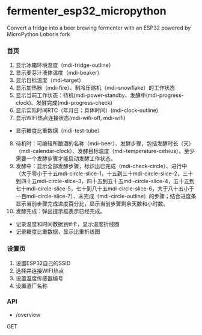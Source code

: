# fermenter_esp32_micropython
Convert a fridge into a beer brewing fermenter with an ESP32 powered by MicroPython Loboris fork

### 首页
1. 显示冰箱环境温度（mdi-fridge-outline）
2. 显示麦芽汁液体温度（mdi-beaker）
3. 显示目标温度（mdi-target）
4. 显示加热器（mdi-fire）、制冷压缩机（mdi-snowflake）的工作状态
5. 显示当前工作状态：待机(mdi-power-standby、发酵中(mdi-progress-clock)、发酵完成(mdi-progress-check)
6. 显示实际时间RTC（年月日；具体时间）(mdi-clock-outline)
7. 显示WIFI热点连接状态(mdi-wifi-off, mdi-wifi)
- 显示糖度比重数据（mdi-test-tube）
8. 待机时：可编辑所酿酒的名称（mdi-beer）、发酵步骤，包括发酵时长（天）（mdi-calendar-clock）、发酵目标温度（mdi-temperature-celsius）。至少需要一个发酵步骤才能启动发酵工作状态。
9. 发酵中：显示全部发酵步骤，标识出已完成（mdi-check-circle）、进行中（大于零小于十五mdi-circle-slice-1，十五到三十mdi-circle-slice-2，三十到四十五mdi-circle-slice-3，四十五到五十五mdi-circle-slice-4，五十五到七十mdi-circle-slice-5，七十到八十五mdi-circle-slice-6，大于八十五小于一百mdi-circle-slice-7）、未完成（mdi-circle-outline）的步骤；结合进度条显示当前步骤完成进度百分比，显示当前步骤剩余天数和小时数。
10. 发酵完成：弹出提示框表示已经完成。
- 记录温度和时间数据到tf卡，显示温度折线图
- 记录糖度比重数据，显示比重折线图

### 设置页
1. 设置ESP32自己的SSID
2. 选择并连接WIFI热点
3. 设置温度传感器编号
4. 设置酒厂名称

### API
- /overview

GET
